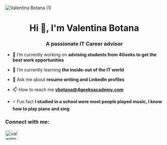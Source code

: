 ![Valentina Botana (1)](https://github.com/user-attachments/assets/23863aab-7a5f-4825-9e08-dd41902e9e47)

<h1 align="center">Hi 👋, I'm Valentina Botana</h1>
<h3 align="center">A passionate IT Career advisor</h3>

- 🔭 I’m currently working on **advising students from 4Geeks to get the best work opportunities**

- 🌱 I’m currently learning **the inside-out of the IT world**

- 💬 Ask me about **resume writing and LinkedIn profiles**

- 📫 How to reach me **vbotana@4geeksacademy.com**

- ⚡ Fun fact **I studied in a school were most people played music, I know how to play piano and sing**

<h3 align="left">Connect with me:</h3>
<p align="left">
<a href="https://linkedin.com/in/valentina-botana" target="blank"><img align="center" src="https://raw.githubusercontent.com/rahuldkjain/github-profile-readme-generator/master/src/images/icons/Social/linked-in-alt.svg" alt="valentina-botana" height="30" width="40" /></a>
</p>
